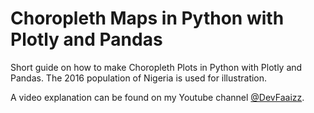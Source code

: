 # Choropleth Maps in Python with Plotly and Pandas

Short guide on how to make Choropleth Plots in Python with Plotly and Pandas. 
The 2016 population of Nigeria is used for illustration.

A video explanation can be found on my Youtube channel [@DevFaaizz](https://youtu.be/qM3Iqw0tEAs).